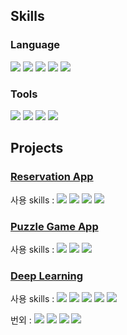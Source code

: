 ## Skills

### Language
<img src="https://img.shields.io/badge/Python-3776AB?style=flat&logo=Python&logoColor=white"> <img src="https://img.shields.io/badge/Kotlin-7F52FF?style=flat&logo=Kotlin&logoColor=white"> <img src="https://img.shields.io/badge/Java-F9AB00?style=flat&logo=Java&logoColor=white"> <img src="https://img.shields.io/badge/C-000000?style=flat&logo=C&logoColor=#A8B9CC"> <img src="https://img.shields.io/badge/C Sharp-FFFFFF?style=flat&logo=C Sharp&logoColor=239120">

### Tools
<img src="https://img.shields.io/badge/Android-3DDC84?style=flat&logo=Android&logoColor=white"> <img src="https://img.shields.io/badge/Google Colab-F9AB00?style=flat&logo=Google Colab&logoColor=white"> <img src="https://img.shields.io/badge/Visual Studio Code-007ACC?style=flat&logo=Visual Studio Code&logoColor=white"> <img src="https://img.shields.io/badge/Unity-000000?style=flat&logo=Unity&logoColor=FFFFFF">


## Projects

### [Reservation App](https://github.com/leeseunghun98/Reservation_Application)

사용 skills : <img src="https://img.shields.io/badge/Android-3DDC84?style=flat&logo=Android&logoColor=white"> <img src="https://img.shields.io/badge/Kotlin-7F52FF?style=flat&logo=Kotlin&logoColor=white"> <img src="https://img.shields.io/badge/Firebase-FFCA28?style=flat&logo=Firebase&logoColor=white"> <img src="https://img.shields.io/badge/HTML5-E34F26?style=flat&logo=HTML5&logoColor=white"> 

### [Puzzle Game App](https://github.com/leeseunghun98/Android-Project-With-JNI-)

사용 skills : <img src="https://img.shields.io/badge/Java-F9AB00?style=flat&logo=Java&logoColor=white"> <img src="https://img.shields.io/badge/Android-3DDC84?style=flat&logo=Android&logoColor=white"> <img src="https://img.shields.io/badge/CMake-064F8C?style=flat&logo=CMake&logoColor=white"> 

### [Deep Learning](https://github.com/leeseunghun98/Deep-learning)

사용 skills : <img src="https://img.shields.io/badge/Python-3776AB?style=flat&logo=Python&logoColor=white"> <img src="https://img.shields.io/badge/Tensorflow-FF6F00?style=flat&logo=Tensorflow&logoColor=white"> <img src="https://img.shields.io/badge/Keras-D00000?style=flat&logo=Keras&logoColor=white"> <img src="https://img.shields.io/badge/Google Colab-F9AB00?style=flat&logo=Google Colab&logoColor=white"> <img src="https://img.shields.io/badge/Kaggle-20BEFF?style=flat&logo=Kaggle&logoColor=white"> 

번외 : <img src="https://img.shields.io/badge/Unity-000000?style=flat&logo=Unity&logoColor=FFFFFF"> <img src="https://img.shields.io/badge/C Sharp-FFFFFF?style=flat&logo=C Sharp&logoColor=239120"> <img src="https://img.shields.io/badge/C-000000?style=flat&logo=C&logoColor=#A8B9CC"> <img src="https://img.shields.io/badge/MySQL-4479A1?style=flat&logo=MySQL&logoColor=white">
